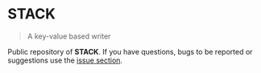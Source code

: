 # STACK

> A key-value based writer

Public repository of **STACK**. If you have questions, bugs to be reported or suggestions use the [issue section](https://github.com/chryb/stack-public/issues).
